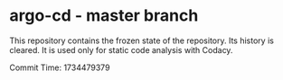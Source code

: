 # argo-cd - master branch

This repository contains the frozen state of the repository.
Its history is cleared. It is used only for static code
analysis with Codacy.

Commit Time: 1734479379